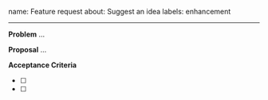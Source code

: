 name: Feature request
about: Suggest an idea
labels: enhancement

---

**Problem**
...

**Proposal**
...

**Acceptance Criteria**

- [ ]
- [ ]
